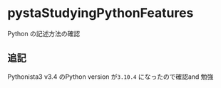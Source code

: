# pystaStudyingPythonFeatures

Python の記述方法の確認


## 追記

Pythonista3 v3.4 のPython version が`3.10.4` になったので確認and 勉強
